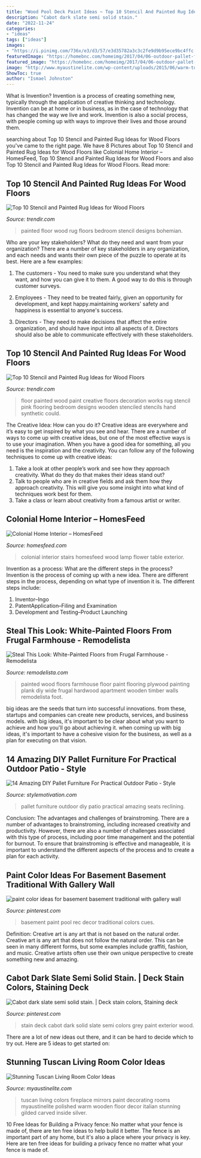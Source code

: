 ```yaml
---
title: "Wood Pool Deck Paint Ideas ~ Top 10 Stencil And Painted Rug Ideas For Wood Floors"
description: "Cabot dark slate semi solid stain."
date: "2022-11-24"
categories:
- "ideas"
tags: ["ideas"]
images:
- "https://i.pinimg.com/736x/e3/d3/57/e3d35782a3c3c2fe9d9b95ece9bc4ffc.jpg"
featuredImage: "https://homebnc.com/homeimg/2017/04/06-outdoor-pallet-furniture-ideas-homebnc.jpg"
featured_image: "https://homebnc.com/homeimg/2017/04/06-outdoor-pallet-furniture-ideas-homebnc.jpg"
image: "http://www.myaustinelite.com/wp-content/uploads/2015/06/warm-tuscan-living-room-colors-with-polished-wooden-floor-and-fireplace-681x1024.jpg"
ShowToc: true
author: "Ismael Johnston"
---
```



What is Invention?
Invention is a process of creating something new, typically through the application of creative thinking and technology. Invention can be at home or in business, as in the case of technology that has changed the way we live and work. Invention is also a social process, with people coming up with ways to improve their lives and those around them.

	

		
searching about Top 10 Stencil and Painted Rug Ideas for Wood Floors you've came to the right page. We have 8 Pictures about Top 10 Stencil and Painted Rug Ideas for Wood Floors like Colonial Home Interior – HomesFeed, Top 10 Stencil and Painted Rug Ideas for Wood Floors and also Top 10 Stencil and Painted Rug Ideas for Wood Floors. Read more:
		
    
## Top 10 Stencil And Painted Rug Ideas For Wood Floors

<img loading=lazy src="http://cdn.trendir.com/wp-content/uploads/old/trends/assets_c/2015/08/bohemian-rug-painted-on-bedroom-floor-thumb-autox841-55613.jpg" onerror="this.onerror=null;this.src='https://tse1.mm.bing.net/th?id=OIP.C8gvn_5qeb-Bgj-gy7JEXQHaJ5&amp;pid=15.1';" alt="Top 10 Stencil and Painted Rug Ideas for Wood Floors">

_Source: trendir.com_

>painted floor wood rug floors bedroom stencil designs bohemian. 

	

Who are your key stakeholders? What do they need and want from your organization?
There are a number of key stakeholders in any organization, and each needs and wants their own piece of the puzzle to operate at its best. Here are a few examples:
1. The customers - You need to make sure you understand what they want, and how you can give it to them. A good way to do this is through customer surveys.

2. Employees - They need to be treated fairly, given an opportunity for development, and kept happy.maintaining workers' safety and happiness is essential to anyone's success.

3. Directors - They need to make decisions that affect the entire organization, and should have input into all aspects of it. Directors should also be able to communicate effectively with these stakeholders.

    
## Top 10 Stencil And Painted Rug Ideas For Wood Floors

<img loading=lazy src="http://cdn.trendir.com/wp-content/uploads/old/trends/assets_c/2015/08/girl-room-painted-pink-floor-thumb-autox839-55645.jpg" onerror="this.onerror=null;this.src='https://tse1.mm.bing.net/th?id=OIP.IepVnPGDSNnBUQBPy4ic3QHaJ4&amp;pid=15.1';" alt="Top 10 Stencil and Painted Rug Ideas for Wood Floors">

_Source: trendir.com_

>floor painted wood paint creative floors decoration works rug stencil pink flooring bedroom designs wooden stenciled stencils hand synthetic could. 

	

The Creative Idea: How can you do it?
Creative ideas are everywhere and it’s easy to get inspired by what you see and hear. There are a number of ways to come up with creative ideas, but one of the most effective ways is to use your imagination. When you have a good idea for something, all you need is the inspiration and the creativity. You can follow any of the following techniques to come up with creative ideas:
1. Take a look at other people’s work and see how they approach creativity. What do they do that makes their ideas stand out?
2. Talk to people who are in creative fields and ask them how they approach creativity. This will give you some insight into what kind of techniques work best for them.
3. Take a class or learn about creativity from a famous artist or writer.

    
## Colonial Home Interior – HomesFeed

<img loading=lazy src="https://homesfeed.com/wp-content/uploads/2015/09/stairs-table-wood-lamp-flower.png" onerror="this.onerror=null;this.src='https://tse2.mm.bing.net/th?id=OIP.o1K_IDV6Ewlv2FwkSoqo5QHaJ5&amp;pid=15.1';" alt="Colonial Home Interior – HomesFeed">

_Source: homesfeed.com_

>colonial interior stairs homesfeed wood lamp flower table exterior. 

	

Invention as a process: What are the different steps in the process?
Invention is the process of coming up with a new idea. There are different steps in the process, depending on what type of invention it is. The different steps include: 
1. Inventor–Ingo 
2. PatentApplication–Filing and Examination 
3. Development and Testing–Product Launching 

    
## Steal This Look: White-Painted Floors From Frugal Farmhouse - Remodelista

<img loading=lazy src="https://media.remodelista.com/wp-content/uploads/2015/03/img/sub/uimg/06-2012/700_1frugal-farmhouse-white-furniture-cupboards-1.png" onerror="this.onerror=null;this.src='https://tse1.mm.bing.net/th?id=OIP.P9YixiopnVxcuD52iXjw8wHaJ9&amp;pid=15.1';" alt="Steal This Look: White-Painted Floors from Frugal Farmhouse - Remodelista">

_Source: remodelista.com_

>painted wood floors farmhouse floor paint flooring plywood painting plank diy wide frugal hardwood apartment wooden timber walls remodelista foot. 

	

big ideas are the seeds that turn into successful innovations. from these, startups and companies can create new products, services, and business models. with big ideas, it's important to be clear about what you want to achieve and how you'll go about achieving it. when coming up with big ideas, it's important to have a cohesive vision for the business, as well as a plan for executing on that vision.

    
## 14 Amazing DIY Pallet Furniture For Practical Outdoor Patio - Style

<img loading=lazy src="https://homebnc.com/homeimg/2017/04/06-outdoor-pallet-furniture-ideas-homebnc.jpg" onerror="this.onerror=null;this.src='https://tse4.mm.bing.net/th?id=OIP.FM5miS-LhcFt3zsXLSSkdgHaJ4&amp;pid=15.1';" alt="14 Amazing DIY Pallet Furniture For Practical Outdoor Patio - Style">

_Source: stylemotivation.com_

>pallet furniture outdoor diy patio practical amazing seats reclining. 

	

Conclusion: The advantages and challenges of brainstroming.
There are a number of advantages to brainstroming, including increased creativity and productivity. However, there are also a number of challenges associated with this type of process, including poor time management and the potential for burnout. To ensure that brainstroming is effective and manageable, it is important to understand the different aspects of the process and to create a plan for each activity.

    
## Paint Color Ideas For Basement Basement Traditional With Gallery Wall

<img loading=lazy src="https://i.pinimg.com/736x/c5/94/79/c59479e5caba3658314520cc5af6555e.jpg" onerror="this.onerror=null;this.src='https://tse1.mm.bing.net/th?id=OIP.dllePqQYM9n9MV_nXgYSAQHaEO&amp;pid=15.1';" alt="paint color ideas for basement basement traditional with gallery wall">

_Source: pinterest.com_

>basement paint pool rec decor traditional colors cues. 

	

Definition: Creative art is any art that is not based on the natural order.
Creative art is any art that does not follow the natural order. This can be seen in many different forms, but some examples include graffiti, fashion, and music. Creative artists often use their own unique perspective to create something new and amazing.

    
## Cabot Dark Slate Semi Solid Stain. | Deck Stain Colors, Staining Deck

<img loading=lazy src="https://i.pinimg.com/736x/e3/d3/57/e3d35782a3c3c2fe9d9b95ece9bc4ffc.jpg" onerror="this.onerror=null;this.src='https://tse3.mm.bing.net/th?id=OIP.HgMGrtr7EzQTJ7F9Zn6adAHaJ3&amp;pid=15.1';" alt="Cabot dark slate semi solid stain. | Deck stain colors, Staining deck">

_Source: pinterest.com_

>stain deck cabot dark solid slate semi colors grey paint exterior wood. 

	

There are a lot of new ideas out there, and it can be hard to decide which to try out. Here are 5 ideas to get started on: 

    
## Stunning Tuscan Living Room Color Ideas

<img loading=lazy src="http://www.myaustinelite.com/wp-content/uploads/2015/06/warm-tuscan-living-room-colors-with-polished-wooden-floor-and-fireplace-681x1024.jpg" onerror="this.onerror=null;this.src='https://tse3.mm.bing.net/th?id=OIP.rdwpadR_k66jtpyEkCVF1QHaLI&amp;pid=15.1';" alt="Stunning Tuscan Living Room Color Ideas">

_Source: myaustinelite.com_

>tuscan living colors fireplace mirrors paint decorating rooms myaustinelite polished warm wooden floor decor italian stunning gilded carved inside silver. 

	

10 Free Ideas for Building a Privacy fence: No matter what your fence is made of, there are ten free ideas to help build it better.
The fence is an important part of any home, but it's also a place where your privacy is key. Here are ten free ideas for building a privacy fence no matter what your fence is made of.


